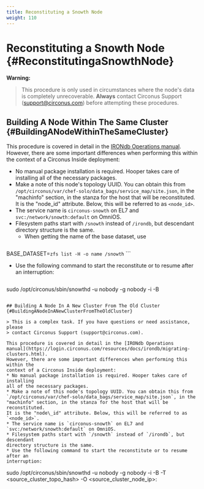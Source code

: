 ```yaml
---
title: Reconstituting a Snowth Node
weight: 110
---
```


# Reconstituting a Snowth Node {#ReconstitutingaSnowthNode}

**Warning:**
>This procedure is only used in circumstances where the node's data is completely unrecoverable. **Always** contact Circonus Support (support@circonus.com) before attempting these procedures.


## Building A Node Within The Same Cluster {#BuildingANodeWithinTheSameCluster}

This procedure is covered in detail in the [IRONdb Operations
manual](https://login.circonus.com/resources/docs/irondb/rebuilding-nodes.html).
However, there are some important differences when performing this within the
context of a Circonus Inside deployment:
 * No manual package installation is required. Hooper takes care of installing
   all of the necessary packages.
 * Make a note of this node's topology UUID. You can obtain this from
   `/opt/circonus/var/chef-solo/data_bags/service_map/site.json`, in the
   "machinfo" section, in the stanza for the host that will be reconstituted.
   It is the "node\_id" attribute. Below, this will be referred to as
   `<node_id>`.
 * The service name is `circonus-snowth` on EL7 and
   `svc:/network/snowth:default` on OmniOS.
 * Filesystem paths start with `/snowth` instead of `/irondb`, but descendant
   directory structure is the same.
   * When getting the name of the base dataset, use
     ```
BASE_DATASET=`zfs list -H -o name /snowth`
     ```
 * Use the following command to start the reconstitute or to resume after an
   interruption:
   ```
sudo /opt/circonus/sbin/snowthd 
-u nobody 
-g nobody 
-i <node uuid> 
-B 
   ```

## Building A Node In A New Cluster From The Old Cluster {#BuildingANodeInANewClusterFromTheOldCluster}

> This is a complex task. If you have questions or need assistance, please
> contact Circonus Support (support@circonus.com).

This procedure is covered in detail in the [IRONdb Operations
manual](https://login.circonus.com/resources/docs/irondb/migrating-clusters.html).
However, there are some important differences when performing this within the
context of a Circonus Inside deployment:
 * No manual package installation is required. Hooper takes care of installing
   all of the necessary packages.
 * Make a note of this node's topology UUID. You can obtain this from
   `/opt/circonus/var/chef-solo/data_bags/service_map/site.json`, in the
   "machinfo" section, in the stanza for the host that will be reconstituted.
   It is the "node\_id" attribute. Below, this will be referred to as
   `<node_id>`.
 * The service name is `circonus-snowth` on EL7 and
   `svc:/network/snowth:default` on OmniOS.
 * Filesystem paths start with `/snowth` instead of `/irondb`, but descendant
   directory structure is the same.
 * Use the following command to start the reconstitute or to resume after an
   interruption:
   ```
sudo /opt/circonus/sbin/snowthd 
-u nobody 
-g nobody 
-i <node uuid> 
-B 
-T <source_cluster_topo_hash>
-O <source_cluster_node_ip>:<port>
   ```
